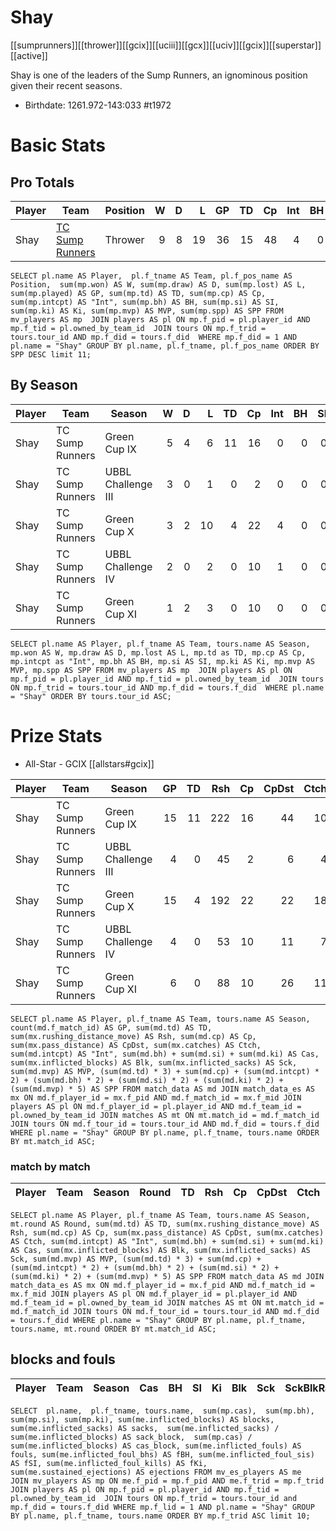 # Shay

[[sumprunners]][[thrower]][[gcix]][[uciii]][[gcx]][[uciv]][[gcix]][[superstar]][[active]]

Shay is one of the leaders of the Sump Runners, an ignominous position given their recent seasons.

* Birthdate: 1261.972-143:033 #t1972

# Basic Stats

## Pro Totals

| Player           | Team        | Position      | W | D | L | GP | TD | Cp | Int | BH | SI | Ki | MVP | SPP |
|------------------|-------------|---------------|--:|--:|--:|---:|---:|---:|----:|---:|---:|---:|----:|----:|
| Shay   | [TC Sump Runners](../teams/sumprunners) | Thrower  |    9 |    8 |   19 |   36 |   15 |   48 |    4 |    0 |    0 |    1 |    3 |  118 |

```
SELECT pl.name AS Player,  pl.f_tname AS Team, pl.f_pos_name AS Position,  sum(mp.won) AS W, sum(mp.draw) AS D, sum(mp.lost) AS L, sum(mp.played) AS GP, sum(mp.td) AS TD, sum(mp.cp) AS Cp, sum(mp.intcpt) AS "Int", sum(mp.bh) AS BH, sum(mp.si) AS SI, sum(mp.ki) AS Ki, sum(mp.mvp) AS MVP, sum(mp.spp) AS SPP FROM mv_players AS mp  JOIN players AS pl ON mp.f_pid = pl.player_id AND mp.f_tid = pl.owned_by_team_id  JOIN tours ON mp.f_trid = tours.tour_id AND mp.f_did = tours.f_did  WHERE mp.f_did = 1 AND pl.name = "Shay" GROUP BY pl.name, pl.f_tname, pl.f_pos_name ORDER BY SPP DESC limit 11;
```


## By Season

| Player | Team         | Season          | W | D | L | TD | Cp | Int | BH | SI | Ki | MVP | SPP |
|--------|--------------|-----------------|--:|--:|--:|---:|---:|----:|---:|---:|---:|----:|----:|
| Shay   | TC Sump Runners | Green Cup IX       |    5 |    4 |    6 |   11 |   16 |    0 |    0 |    0 |    1 |    3 |   66 |
| Shay   | TC Sump Runners | UBBL Challenge III |    3 |    0 |    1 |    0 |    2 |    0 |    0 |    0 |    0 |    1 |    7 |
| Shay   | TC Sump Runners | Green Cup X        |    3 |    2 |   10 |    4 |   22 |    4 |    0 |    0 |    0 |    0 |   42 |
| Shay   | TC Sump Runners | UBBL Challenge IV  |    2 |    0 |    2 |    0 |   10 |    1 |    0 |    0 |    0 |    0 |   12 |
| Shay   | TC Sump Runners | Green Cup XI       |    1 |    2 |    3 |    0 |   10 |    0 |    0 |    0 |    0 |    0 |   10 |


```
SELECT pl.name AS Player, pl.f_tname AS Team, tours.name AS Season, mp.won AS W, mp.draw AS D, mp.lost AS L, mp.td as TD, mp.cp AS Cp, mp.intcpt as "Int", mp.bh AS BH, mp.si AS SI, mp.ki AS Ki, mp.mvp AS MVP, mp.spp AS SPP FROM mv_players AS mp  JOIN players AS pl ON mp.f_pid = pl.player_id AND mp.f_tid = pl.owned_by_team_id  JOIN tours ON mp.f_trid = tours.tour_id AND mp.f_did = tours.f_did  WHERE pl.name = "Shay" ORDER BY tours.tour_id ASC;
```

# Prize Stats

* All-Star - GCIX [[allstars#gcix]]

| Player | Team         | Season          | GP | TD | Rsh | Cp | CpDst | Ctch | Int | Cas | Blk | Sck | MVP | SPP |
|--------|--------------|-----------------|---:|---:|----:|---:|------:|-----:|----:|----:|----:|----:|----:|----:|
| Shay   | TC Sump Runners | Green Cup IX       | 15 |   11 |  222 |   16 |    44 |   10 |    0 |    1 |   24 |    0 |    3 |   66 |
| Shay   | TC Sump Runners | UBBL Challenge III |  4 |    0 |   45 |    2 |     6 |    4 |    0 |    0 |    5 |    0 |    1 |    7 |
| Shay   | TC Sump Runners | Green Cup X        | 15 |    4 |  192 |   22 |    22 |   18 |    4 |    0 |   10 |    0 |    0 |   42 |
| Shay   | TC Sump Runners | UBBL Challenge IV  |  4 |    0 |   53 |   10 |    11 |    7 |    1 |    0 |    5 |    0 |    0 |   12 |
| Shay   | TC Sump Runners | Green Cup XI       |  6 |    0 |   88 |   10 |    26 |   11 |    0 |    0 |    3 |    0 |    0 |   10 |


```
SELECT pl.name AS Player, pl.f_tname AS Team, tours.name AS Season, count(md.f_match_id) AS GP, sum(md.td) AS TD, sum(mx.rushing_distance_move) AS Rsh, sum(md.cp) AS Cp, sum(mx.pass_distance) AS CpDst, sum(mx.catches) AS Ctch, sum(md.intcpt) AS "Int", sum(md.bh) + sum(md.si) + sum(md.ki) AS Cas, sum(mx.inflicted_blocks) AS Blk, sum(mx.inflicted_sacks) AS Sck, sum(md.mvp) AS MVP, (sum(md.td) * 3) + sum(md.cp) + (sum(md.intcpt) * 2) + (sum(md.bh) * 2) + (sum(md.si) * 2) + (sum(md.ki) * 2) + (sum(md.mvp) * 5) AS SPP FROM match_data AS md JOIN match_data_es AS mx ON md.f_player_id = mx.f_pid AND md.f_match_id = mx.f_mid JOIN players AS pl ON md.f_player_id = pl.player_id AND md.f_team_id = pl.owned_by_team_id JOIN matches AS mt ON mt.match_id = md.f_match_id JOIN tours ON md.f_tour_id = tours.tour_id AND md.f_did = tours.f_did WHERE pl.name = "Shay" GROUP BY pl.name, pl.f_tname, tours.name ORDER BY mt.match_id ASC;
```

### match by match

| Player | Team        | Season | Round          | TD  | Rsh | Cp   | CpDst | Ctch | Int | Cas  | Blk | Sck | MVP | SPP  |
|--------|-------------|--------|-------|------|------|------|----------|---------|------|--------|-------|------|------|----|

```
SELECT pl.name AS Player, pl.f_tname AS Team, tours.name AS Season, mt.round AS Round, sum(md.td) AS TD, sum(mx.rushing_distance_move) AS Rsh, sum(md.cp) AS Cp, sum(mx.pass_distance) AS CpDst, sum(mx.catches) AS Ctch, sum(md.intcpt) AS "Int", sum(md.bh) + sum(md.si) + sum(md.ki) AS Cas, sum(mx.inflicted_blocks) AS Blk, sum(mx.inflicted_sacks) AS Sck, sum(md.mvp) AS MVP, (sum(md.td) * 3) + sum(md.cp) + (sum(md.intcpt) * 2) + (sum(md.bh) * 2) + (sum(md.si) * 2) + (sum(md.ki) * 2) + (sum(md.mvp) * 5) AS SPP FROM match_data AS md JOIN match_data_es AS mx ON md.f_player_id = mx.f_pid AND md.f_match_id = mx.f_mid JOIN players AS pl ON md.f_player_id = pl.player_id AND md.f_team_id = pl.owned_by_team_id JOIN matches AS mt ON mt.match_id = md.f_match_id JOIN tours ON md.f_tour_id = tours.tour_id AND md.f_did = tours.f_did WHERE pl.name = "Shay" GROUP BY pl.name, pl.f_tname, tours.name, mt.round ORDER BY mt.match_id ASC;
```


## blocks and fouls

| Player | Team | Season | Cas | BH | SI | Ki | Blk | Sck | SckBlkRate | CasBlkRate | Fouls | fBH | fSI | fKi | Ejections |
|---|---|---|---:|---:|---:|---:|---:|---:|---:|---:|---:|---:|---:|---:|---:|

```
SELECT  pl.name,  pl.f_tname, tours.name,  sum(mp.cas),  sum(mp.bh), sum(mp.si), sum(mp.ki), sum(me.inflicted_blocks) AS blocks,  sum(me.inflicted_sacks) AS sacks,  sum(me.inflicted_sacks) / sum(me.inflicted_blocks) AS sack_block,  sum(mp.cas) / sum(me.inflicted_blocks) AS cas_block, sum(me.inflicted_fouls) AS fouls, sum(me.inflicted_foul_bhs) AS fBH, sum(me.inflicted_foul_sis) AS fSI, sum(me.inflicted_foul_kills) AS fKi, sum(me.sustained_ejections) AS ejections FROM mv_es_players AS me  JOIN mv_players AS mp ON me.f_pid = mp.f_pid AND me.f_trid = mp.f_trid  JOIN players AS pl ON mp.f_pid = pl.player_id AND mp.f_tid = pl.owned_by_team_id  JOIN tours ON mp.f_trid = tours.tour_id and mp.f_did = tours.f_did WHERE mp.f_lid = 1 AND pl.name = "Shay" GROUP BY pl.name, pl.f_tname, tours.name ORDER BY mp.f_trid ASC limit 10;
```


